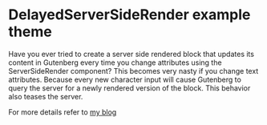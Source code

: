 # DelayedServerSideRender example theme

Have you ever tried to create a server side rendered block that updates its content in Gutenberg 
every time you change attributes using the ServerSideRender component? This becomes very nasty if 
you change text attributes. Because every new character input will cause Gutenberg to query the 
server for a newly rendered version of the block. This behavior also teases the server.

For more details refer to [my blog](https://steampixel.de/en/how-to-prevent-flickering-in-gutenberg-when-editing/)
